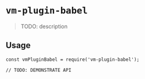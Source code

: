 # `vm-plugin-babel`

> TODO: description

## Usage

```
const vmPluginBabel = require('vm-plugin-babel');

// TODO: DEMONSTRATE API
```
